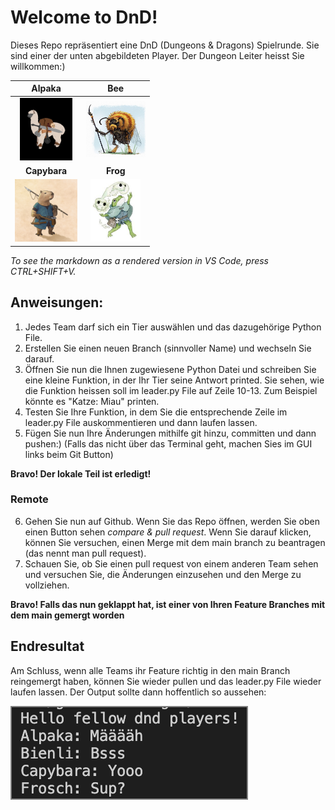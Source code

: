 # Welcome to DnD!
Dieses Repo repräsentiert eine DnD (Dungeons & Dragons) Spielrunde. Sie sind einer der unten abgebildeten Player. Der Dungeon Leiter heisst Sie willkommen:)

Alpaka            |  Bee
:-------------------------:|:-------------------------:
<img src="pictures/dnd_alpaka.jpg" alt="alpaka" height="100"/>  |  <img src="pictures/dnd_bee.jpg" alt="bee" height="90"/>
__Capybara__         |  __Frog__
<img src="pictures/dnd_capybara.jpg" alt="capybara" height="100"/>  |  <img src="pictures/dnd_frog.jpeg" alt="frog" height="100"/>


*To see the markdown as a rendered version in VS Code, press CTRL+SHIFT+V.*

## Anweisungen:
1. Jedes Team darf sich ein Tier auswählen und das dazugehörige Python File.
2. Erstellen Sie einen neuen Branch (sinnvoller Name) und wechseln Sie darauf. 
3. Öffnen Sie nun die Ihnen zugewiesene Python Datei und schreiben Sie eine kleine Funktion, in der Ihr Tier seine Antwort printed. Sie sehen, wie die Funktion heissen soll im leader.py File auf Zeile 10-13. Zum Beispiel könnte es "Katze: Miau" printen.
4. Testen Sie Ihre Funktion, in dem Sie die entsprechende Zeile im leader.py File auskommentieren und dann laufen lassen. 
5. Fügen Sie nun Ihre Änderungen mithilfe git hinzu, committen und dann pushen:) (Falls das nicht über das Terminal geht, machen Sies im GUI links beim Git Button)

__Bravo! Der lokale Teil ist erledigt!__

### Remote
6. Gehen Sie nun auf Github. Wenn Sie das Repo öffnen, werden Sie oben einen Button sehen *compare & pull request*. Wenn Sie darauf klicken, können Sie versuchen, einen Merge mit dem main branch zu beantragen (das nennt man pull request).
7. Schauen Sie, ob Sie einen pull request von einem anderen Team sehen und versuchen Sie, die Änderungen einzusehen und den Merge zu vollziehen.

__Bravo! Falls das nun geklappt hat, ist einer von Ihren Feature Branches mit dem main gemergt worden__

## Endresultat
Am Schluss, wenn alle Teams ihr Feature richtig in den main Branch reingemergt haben, können Sie wieder pullen und das leader.py File wieder laufen lassen. Der Output sollte dann hoffentlich so aussehen:


<img src= "pictures/beispiel_hallo.png" alt="Beispiel" style="border:2px solid grey;">

